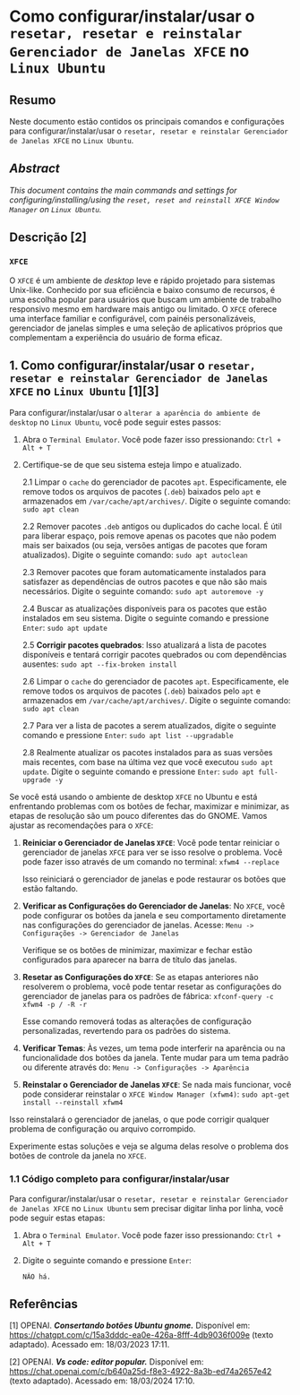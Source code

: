 # Como configurar/instalar/usar o `resetar, resetar e reinstalar Gerenciador de Janelas XFCE` no `Linux Ubuntu`

## Resumo

Neste documento estão contidos os principais comandos e configurações para configurar/instalar/usar o `resetar, resetar e reinstalar Gerenciador de Janelas XFCE` no `Linux Ubuntu`.

## _Abstract_

_This document contains the main commands and settings for configuring/installing/using the `reset, reset and reinstall XFCE Window Manager` on `Linux Ubuntu`._

## Descrição [2]

### `XFCE`

O `XFCE` é um ambiente de _desktop_ leve e rápido projetado para sistemas Unix-like. Conhecido por sua eficiência e baixo consumo de recursos, é uma escolha popular para usuários que buscam um ambiente de trabalho responsivo mesmo em hardware mais antigo ou limitado. O `XFCE` oferece uma interface familiar e configurável, com painéis personalizáveis, gerenciador de janelas simples e uma seleção de aplicativos próprios que complementam a experiência do usuário de forma eficaz.


## 1. Como configurar/instalar/usar o `resetar, resetar e reinstalar Gerenciador de Janelas XFCE` no `Linux Ubuntu` [1][3]

Para configurar/instalar/usar o `alterar a aparência do ambiente de desktop` no `Linux Ubuntu`, você pode seguir estes passos:

1. Abra o `Terminal Emulator`. Você pode fazer isso pressionando: `Ctrl + Alt + T`

2. Certifique-se de que seu sistema esteja limpo e atualizado.

    2.1 Limpar o `cache` do gerenciador de pacotes `apt`. Especificamente, ele remove todos os arquivos de pacotes (`.deb`) baixados pelo `apt` e armazenados em `/var/cache/apt/archives/`. Digite o seguinte comando: `sudo apt clean` 
    
    2.2 Remover pacotes `.deb` antigos ou duplicados do cache local. É útil para liberar espaço, pois remove apenas os pacotes que não podem mais ser baixados (ou seja, versões antigas de pacotes que foram atualizados). Digite o seguinte comando: `sudo apt autoclean`

    2.3 Remover pacotes que foram automaticamente instalados para satisfazer as dependências de outros pacotes e que não são mais necessários. Digite o seguinte comando: `sudo apt autoremove -y`

    2.4 Buscar as atualizações disponíveis para os pacotes que estão instalados em seu sistema. Digite o seguinte comando e pressione `Enter`: `sudo apt update`

    2.5 **Corrigir pacotes quebrados**: Isso atualizará a lista de pacotes disponíveis e tentará corrigir pacotes quebrados ou com dependências ausentes: `sudo apt --fix-broken install`

    2.6 Limpar o `cache` do gerenciador de pacotes `apt`. Especificamente, ele remove todos os arquivos de pacotes (`.deb`) baixados pelo `apt` e armazenados em `/var/cache/apt/archives/`. Digite o seguinte comando: `sudo apt clean` 
    
    2.7 Para ver a lista de pacotes a serem atualizados, digite o seguinte comando e pressione `Enter`:  `sudo apt list --upgradable`

    2.8 Realmente atualizar os pacotes instalados para as suas versões mais recentes, com base na última vez que você executou `sudo apt update`. Digite o seguinte comando e pressione `Enter`: `sudo apt full-upgrade -y`
    

Se você está usando o ambiente de desktop `XFCE` no Ubuntu e está enfrentando problemas com os botões de fechar, maximizar e minimizar, as etapas de resolução são um pouco diferentes das do GNOME. Vamos ajustar as recomendações para o `XFCE`:

1. **Reiniciar o Gerenciador de Janelas `XFCE`**: Você pode tentar reiniciar o gerenciador de janelas `XFCE` para ver se isso resolve o problema. Você pode fazer isso através de um comando no terminal: `xfwm4 --replace`

    Isso reiniciará o gerenciador de janelas e pode restaurar os botões que estão faltando.

2. **Verificar as Configurações do Gerenciador de Janelas**: No `XFCE`, você pode configurar os botões da janela e seu comportamento diretamente nas configurações do gerenciador de janelas. Acesse: `Menu -> Configurações -> Gerenciador de Janelas`

    Verifique se os botões de minimizar, maximizar e fechar estão configurados para aparecer na barra de título das janelas.

3. **Resetar as Configurações do `XFCE`**: Se as etapas anteriores não resolverem o problema, você pode tentar resetar as configurações do gerenciador de janelas para os padrões de fábrica: `xfconf-query -c xfwm4 -p / -R -r`

    Esse comando removerá todas as alterações de configuração personalizadas, revertendo para os padrões do sistema.

4. **Verificar Temas**: Às vezes, um tema pode interferir na aparência ou na funcionalidade dos botões da janela. Tente mudar para um tema padrão ou diferente através do: `Menu -> Configurações -> Aparência`

5. **Reinstalar o Gerenciador de Janelas `XFCE`**: Se nada mais funcionar, você pode considerar reinstalar o `XFCE Window Manager (xfwm4)`: `sudo apt-get install --reinstall xfwm4`

Isso reinstalará o gerenciador de janelas, o que pode corrigir qualquer problema de configuração ou arquivo corrompido.

Experimente estas soluções e veja se alguma delas resolve o problema dos botões de controle da janela no `XFCE`.

### 1.1 Código completo para configurar/instalar/usar

Para configurar/instalar/usar o `resetar, resetar e reinstalar Gerenciador de Janelas XFCE` no `Linux Ubuntu` sem precisar digitar linha por linha, você pode seguir estas etapas:

1. Abra o `Terminal Emulator`. Você pode fazer isso pressionando: `Ctrl + Alt + T`

2. Digite o seguinte comando e pressione `Enter`:

    ```
    NÃO há.
    ```


## Referências

[1] OPENAI. ***Consertando botões Ubuntu gnome.*** Disponível em: <https://chatgpt.com/c/15a3dddc-ea0e-426a-8fff-4db9036f009e> (texto adaptado). Acessado em: 18/03/2023 17:11.

[2] OPENAI. ***Vs code: editor popular.*** Disponível em: <https://chat.openai.com/c/b640a25d-f8e3-4922-8a3b-ed74a2657e42> (texto adaptado). Acessado em: 18/03/2024 17:10.


